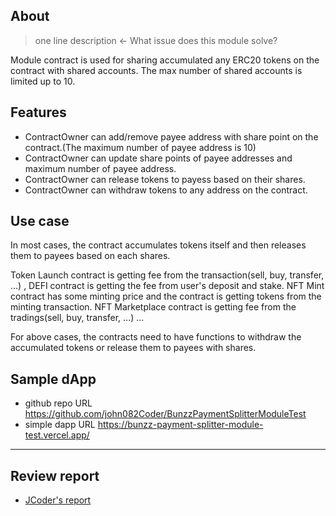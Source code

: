 ## About
> one line description ← What issue does this module solve?

Module contract is used for sharing accumulated any ERC20 tokens on the contract with shared accounts.
The max number of shared accounts is limited up to 10.

## Features


- ContractOwner can add/remove payee address with share point on the contract.(The maximum number of payee address is 10)
- ContractOwner can update share points of payee addresses and maximum number of payee address.
- ContractOwner can release tokens to payess based on their shares.
- ContractOwner can withdraw tokens to any address on the contract.


## Use case

In most cases, the contract accumulates tokens itself and then releases them to payees based on each shares.

Token Launch contract is getting fee from the transaction(sell, buy, transfer, ...) , DEFI contract is getting the fee from user's deposit and stake.
NFT Mint contract has some minting price and the contract is getting tokens from the minting transaction.
NFT Marketplace contract is getting fee from the tradings(sell, buy, transfer, ...) ...

For above cases, the contracts need to have functions to withdraw the accumulated tokens or release them to payees with shares.

## Sample dApp
- github repo URL
    https://github.com/john082Coder/BunzzPaymentSplitterModuleTest
- simple dapp URL
    https://bunzz-payment-splitter-module-test.vercel.app/


---
## Review report
- [JCoder's report](https://docs.google.com/document/d/1-yVw_9Q5Mx-HTzbaK9j4Xuz2oFW8jJTnEbSMbQ2_Jzc/edit)